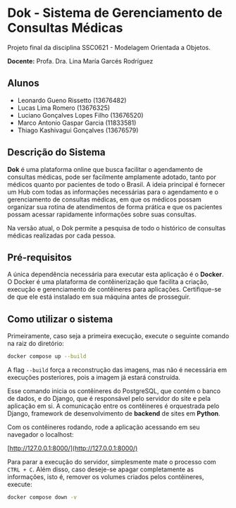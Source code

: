 # Dok - Sistema de Gerenciamento de Consultas Médicas
Projeto final da disciplina SSC0621 - Modelagem Orientada a Objetos.

**Docente:** Profa. Dra. Lina María Garcés Rodríguez

## Alunos 
- Leonardo Gueno Rissetto (13676482)
- Lucas Lima Romero (13676325)
- Luciano Gonçalves Lopes Filho (13676520)
- Marco Antonio Gaspar Garcia (11833581)
- Thiago Kashivagui Gonçalves (13676579)

## Descrição do Sistema
**Dok** é uma plataforma online que busca facilitar o agendamento de consultas médicas, pode ser facilmente amplamente adotado, tanto por médicos quanto por pacientes de todo o Brasil. A ideia principal é fornecer um Hub com todas as informações necessárias para o agendamento e o gerenciamento de consultas médicas, em que os médicos possam organizar sua rotina de atendimentos de forma prática e que os pacientes possam acessar rapidamente informações sobre suas consultas. 

Na versão atual, o Dok permite a pesquisa de todo o histórico de consultas médicas realizadas por cada pessoa.

## Pré-requisitos
A única dependência necessária para executar esta aplicação é o **Docker**. O Docker é uma plataforma de contêinerização que facilita a criação, execução e gerenciamento de contêineres para aplicações. Certifique-se de que ele está instalado em sua máquina antes de prosseguir. 

## Como utilizar o sistema

Primeiramente, caso seja a primeira execução, execute o seguinte comando na raiz do diretório:
```bash
docker compose up --build
```
A flag ```--build``` força a reconstrução das imagens, mas não é necessária em execuções posteriores, pois a imagem já estará construída.

Esse comando inicia os contêineres do PostgreSQL, que contém o banco de dados, e do Django, que é responsável pelo servidor do site e pela aplicação em si. A comunicação entre os contêineres é orquestrada pelo Django, framework de desenvolvimento de **backend** de sites em **Python**. 

Com os contêineres rodando, rode a aplicação acessando em seu navegador o localhost:

[http://127.0.0.1:8000/](http://127.0.0.1:8000/)


Para parar a execução do servidor, simplesmente mate o processo com ```CTRL + C```. Além disso, caso deseje-se apagar completamente as informações, isto é, remover os volumes criados pelos contêineres, execute:

```bash
docker compose down -v
```